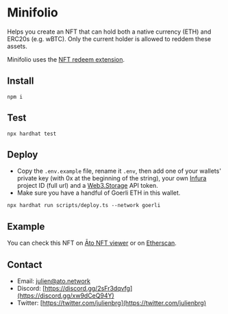 # Minifolio

Helps you create an NFT that can hold both a native currency (ETH) and ERC20s (e.g. wBTC). Only the current holder is allowed to reddem these assets.

Minifolio uses the [NFT redeem extension](https://github.com/ATO-nft/redeemable).

## Install

```shell
npm i
```

## Test

```shell
npx hardhat test
```

## Deploy

- Copy the `.env.example` file, rename it `.env`, then add one of your wallets' private key (with 0x at the beginning of the string), your own [Infura](https://infura.io/) project ID (full url) and a [Web3.Storage](https://web3.storage/tokens/) API token.
- Make sure you have a handful of Goerli ETH in this wallet.

```
npx hardhat run scripts/deploy.ts --network goerli
```

## Example

You can check this NFT on [Āto NFT viewer](https://ato.network/Goerli/0x430f3E1b3F1458E2d94452e85113181e318Bcaf2/1) or on [Etherscan](https://goerli.etherscan.io/address/0x430f3e1b3f1458e2d94452e85113181e318bcaf2).

## Contact

- Email: [julien@ato.network](mailto:julien@ato.network)
- Discord: [https://discord.gg/2sFr3dqvfg](https://discord.gg/xw9dCeQ94Y)
- Twitter: [https://twitter.com/julienbrg](https://twitter.com/julienbrg)

